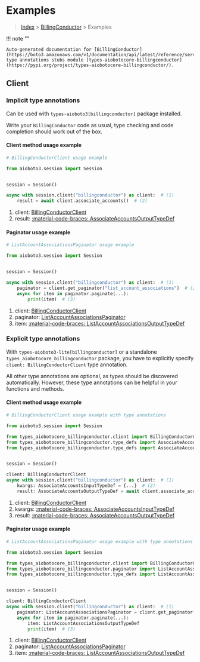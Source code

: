 # Examples

> [Index](../README.md) > [BillingConductor](./README.md) > Examples

!!! note ""

    Auto-generated documentation for [BillingConductor](https://boto3.amazonaws.com/v1/documentation/api/latest/reference/services/billingconductor.html#billingconductor)
    type annotations stubs module [types-aiobotocore-billingconductor](https://pypi.org/project/types-aiobotocore-billingconductor/).

## Client

### Implicit type annotations

Can be used with `types-aioboto3[billingconductor]` package installed.

Write your `BillingConductor` code as usual,
type checking and code completion should work out of the box.



#### Client method usage example

```python
# BillingConductorClient usage example

from aioboto3.session import Session


session = Session()

async with session.client("billingconductor") as client:  # (1)
    result = await client.associate_accounts()  # (2)
```

1. client: [BillingConductorClient](./client.md)
2. result: [:material-code-braces: AssociateAccountsOutputTypeDef](./type_defs.md#associateaccountsoutputtypedef)



#### Paginator usage example

```python
# ListAccountAssociationsPaginator usage example

from aioboto3.session import Session


session = Session()

async with session.client("billingconductor") as client:  # (1)
    paginator = client.get_paginator("list_account_associations")  # (2)
    async for item in paginator.paginate(...):
        print(item)  # (3)
```

1. client: [BillingConductorClient](./client.md)
2. paginator: [ListAccountAssociationsPaginator](./paginators.md#listaccountassociationspaginator)
3. item: [:material-code-braces: ListAccountAssociationsOutputTypeDef](./type_defs.md#listaccountassociationsoutputtypedef)




### Explicit type annotations

With `types-aioboto3-lite[billingconductor]`
or a standalone `types_aiobotocore_billingconductor` package, you have to explicitly specify
`client: BillingConductorClient` type annotation.

All other type annotations are optional, as types should be discovered automatically.
However, these type annotations can be helpful in your functions and methods.


#### Client method usage example

```python
# BillingConductorClient usage example with type annotations

from aioboto3.session import Session

from types_aiobotocore_billingconductor.client import BillingConductorClient
from types_aiobotocore_billingconductor.type_defs import AssociateAccountsOutputTypeDef
from types_aiobotocore_billingconductor.type_defs import AssociateAccountsInputTypeDef


session = Session()

client: BillingConductorClient
async with session.client("billingconductor") as client:  # (1)
    kwargs: AssociateAccountsInputTypeDef = {...}  # (2)
    result: AssociateAccountsOutputTypeDef = await client.associate_accounts(**kwargs)  # (3)
```

1. client: [BillingConductorClient](./client.md)
2. kwargs: [:material-code-braces: AssociateAccountsInputTypeDef](./type_defs.md#associateaccountsinputtypedef)
3. result: [:material-code-braces: AssociateAccountsOutputTypeDef](./type_defs.md#associateaccountsoutputtypedef)



#### Paginator usage example

```python
# ListAccountAssociationsPaginator usage example with type annotations

from aioboto3.session import Session

from types_aiobotocore_billingconductor.client import BillingConductorClient
from types_aiobotocore_billingconductor.paginator import ListAccountAssociationsPaginator
from types_aiobotocore_billingconductor.type_defs import ListAccountAssociationsOutputTypeDef


session = Session()

client: BillingConductorClient
async with session.client("billingconductor") as client:  # (1)
    paginator: ListAccountAssociationsPaginator = client.get_paginator("list_account_associations")  # (2)
    async for item in paginator.paginate(...):
        item: ListAccountAssociationsOutputTypeDef
        print(item)  # (3)
```

1. client: [BillingConductorClient](./client.md)
2. paginator: [ListAccountAssociationsPaginator](./paginators.md#listaccountassociationspaginator)
3. item: [:material-code-braces: ListAccountAssociationsOutputTypeDef](./type_defs.md#listaccountassociationsoutputtypedef)




